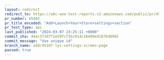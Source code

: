 ```yaml
---
layout: redirect
redirect_to: https://a8c-woo-test-reports.s3.amazonaws.com/public/pr/45402/api/index.html
pr_number: 45402
pr_title_encoded: "Add+Launch+Your+Store+settings+section"
pr_test_type: api
last_published: "2024-03-07 23:25:11 +0000"
commit_sha: 44ac372d7f2e59fcf3bc014c16489ed1876d8965
commit_message: "Use unique id"
branch_name: add/45107-lys-settings-screen-page
passed: true
---
```

